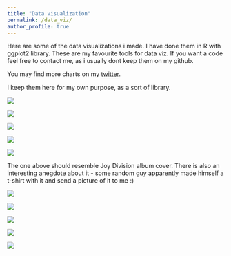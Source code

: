 ```yaml
---
title: "Data visualization"
permalink: /data_viz/
author_profile: true
---
```

Here are some of the data visualizations i made. I have done them in R with ggplot2 library. These are my favourite tools for data viz. If you want a code feel free to contact me, as i usually dont keep them on my github.

You may find more charts on my [twitter](https://twitter.com/mateusz_dadej).

I keep them here for my own purpose, as a sort of library.


![](/images/data_viz/wig_race.gif)

![](/images/data_viz/polls_plot_recent.svg)

![](/images/data_viz/facet_pe.svg)

![](/images/data_viz/vacc_race.gif)

![](/images/data_viz/joy_div_plot_corona.svg)

The one above should resemble Joy Division album cover. There is also an interesting anegdote about it - some random guy apparently made himself a t-shirt with it and send a picture of it to me :)

![](/images/data_viz/acc_countries.png)

![](/images/data_viz/debiuty_gpw.svg)

![](/images/data_viz/smiertelnosc.gif)

![](/images/data_viz/ridge_covid.svg)

![](/images/data_viz/cross_section_corr.PNG)






